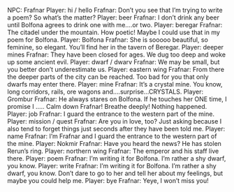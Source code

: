 NPC: Frafnar
Player: hi / hello
Frafnar: Don’t you see that I’m trying to write a poem? <sighs> So what’s the matter?
Player: beer
Frafnar: I don’t drink any beer until Bolfona agrees to drink one with me….or two.
Player: beregar
Frafnar: The citadel under the mountain. How poetic! Maybe I could use that in my poem for Bolfona.
Player: Bolfona
Frafnar: She is sooooo beautiful, so feminine, so elegant. You’ll find her in the tavern of Beregar.
Player: deeper mines
Frafnar: They have been closed for ages. We dug too deep and woke up some ancient evil.
Player: dwarf / dwarv
Frafnar: We may be small, but you better don’t underestimate us.
Player: eastern wing
Frafnar: From there the deeper parts of the city can be reached. Too bad for you that only dwarfs may enter there.
Player: mine
Frafnar: It’s a crystal mine. You know, long corridors, rails, ore wagons and….surprise…CRYSTALS.
Player: Grombur
Frafnar: He always stares on Bolfona. If he touches her ONE time, I promise I ….. Calm down Frafnar! Breathe deeply! Nothing happened.
Player: job
Frafnar: I guard the entrance to the western part of the mine.
Player: mission / quest
Frafnar: Are you in love, too? Just asking because I also tend to forget things just seconds after they have been told me.
Player: name
Frafnar: I’m Frafnar and I guard the entrance to the western part of the mine.
Player: Nokmir
Frafnar: Have you heard the news? He has stolen Rerun’s ring.
Player: northern wing
Frafnar: The emperor and his staff live there.
Player: poem
Frafnar: I’m writing it for Bolfona. I’m rather a shy dwarf, you know.
Player: write
Frafnar: I’m writing it for Bolfona. I’m rather a shy dwarf, you know. Don’t dare to go to her and tell her about my feelings, but maybe you could help me.
Player: bye
Frafnar: Yeye, I won’t miss you!